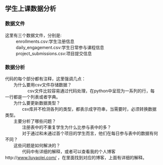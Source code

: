 ## 学生上课数据分析
### 数据文件
这里有三个数据文件，分别是:</br>  
　　enrollments.csv:学生注册信息</br>  
　　daily_engagement.csv:学生日常参与课程信息</br>  
　　project_submissions.csv:项目提交信息</br>
### 数据分析
代码的每个部分都有注释，这里强调几点：</br>
　　为什么要用csv文件存储数据？</br>　
　　　　csv文件比较容易通过代码处理，在python中呈现为一系列的行，每一行都是一个列表或者字典。</br>
　　为什么要更新数据类型？</br>
　　　　csv库并不检测各列的类型，都表示成字符串，当需要时，必须转换数据类型。</br>
　　主要分析了哪些问题？</br>
　　　　注册表中的不重复学生为什么比参与表中的多？</br>
　　　　对于通过和未通过首个项目的学生而言，他们在每日参与表中的数据有何不同？</br>
　　这些问题是如何解决的？</br>
　　　　代码中有详细的解释，或者可以查看我的个人博客http://www.liuyaolei.com/ ，在里面找到对应的博客，上面有详细的解释。
